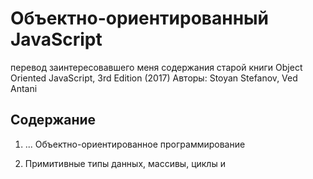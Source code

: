 # Объектно-ориентированный JavaScript

перевод заинтересовавшего меня содержания старой книги
Object Oriented JavaScript, 3rd Edition (2017)
Авторы: Stoyan Stefanov, Ved Antani

## Содержание

1. ...
Объектно-ориентированное программирование

2. Примитивные типы данных, массивы, циклы и
